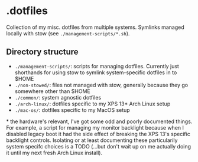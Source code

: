 # .dotfiles

Collection of my misc. dotfiles from multiple systems. Symlinks managed locally with stow (see `./management-scripts/*.sh`).

## Directory structure
  - `./management-scripts/`: scripts for managing dotfiles. Currently just shorthands for using stow to symlink system-specific dotfiles in to $HOME
  - `./non-stowed/`: files not managed with stow, generally because they go somewhere other than $HOME
  - `./common/`: system agnostic dotfiles
  - `./arch-linux/`: dotfiles specific to my XPS 13\* Arch Linux setup
  - `./mac-os/`: dotfiles specific to my MacOS setup

\* the hardware's relevant, I've got some odd and poorly documented things. For example, a script for managing my monitor backlight because when I disabled legacy boot it had the side effect of breaking the XPS 13's specific backlight controls. Isolating or at least documenting these particularily system specifc choices is a TODO (...but don't  wait up on me actually doing it until my next fresh Arch Linux install).